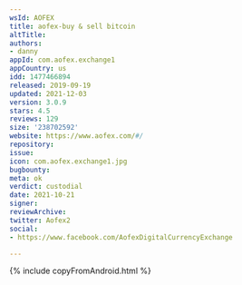 ```yaml
---
wsId: AOFEX
title: aofex-buy & sell bitcoin
altTitle: 
authors:
- danny
appId: com.aofex.exchange1
appCountry: us
idd: 1477466894
released: 2019-09-19
updated: 2021-12-03
version: 3.0.9
stars: 4.5
reviews: 129
size: '238702592'
website: https://www.aofex.com/#/
repository: 
issue: 
icon: com.aofex.exchange1.jpg
bugbounty: 
meta: ok
verdict: custodial
date: 2021-10-21
signer: 
reviewArchive: 
twitter: Aofex2
social:
- https://www.facebook.com/AofexDigitalCurrencyExchange

---
```


{% include copyFromAndroid.html %}

